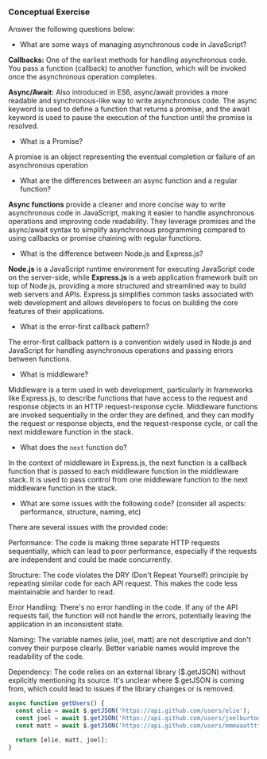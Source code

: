 ### Conceptual Exercise

Answer the following questions below:

- What are some ways of managing asynchronous code in JavaScript?

**Callbacks:** One of the earliest methods for handling asynchronous code. You pass a function (callback) to another function, which will be invoked once the asynchronous operation completes.

**Async/Await:** Also introduced in ES6, async/await provides a more readable and synchronous-like way to write asynchronous code. The async keyword is used to define a function that returns a promise, and the await keyword is used to pause the execution of the function until the promise is resolved.


- What is a Promise?

A promise is an object representing the eventual completion or failure of an asynchronous operation

- What are the differences between an async function and a regular function?

**Async functions** provide a cleaner and more concise way to write asynchronous code in JavaScript, making it easier to handle asynchronous operations and improving code readability. They leverage promises and the async/await syntax to simplify asynchronous programming compared to using callbacks or promise chaining with regular functions.

- What is the difference between Node.js and Express.js?

**Node.js** is a JavaScript runtime environment for executing JavaScript code on the server-side, while **Express.js** is a web application framework built on top of Node.js, providing a more structured and streamlined way to build web servers and APIs. Express.js simplifies common tasks associated with web development and allows developers to focus on building the core features of their applications.

- What is the error-first callback pattern?

The error-first callback pattern is a convention widely used in Node.js and JavaScript for handling asynchronous operations and passing errors between functions.

- What is middleware?

Middleware is a term used in web development, particularly in frameworks like Express.js, to describe functions that have access to the request and response objects in an HTTP request-response cycle. Middleware functions are invoked sequentially in the order they are defined, and they can modify the request or response objects, end the request-response cycle, or call the next middleware function in the stack.

- What does the `next` function do?

In the context of middleware in Express.js, the next function is a callback function that is passed to each middleware function in the middleware stack. It is used to pass control from one middleware function to the next middleware function in the stack.

- What are some issues with the following code? (consider all aspects: performance, structure, naming, etc)

There are several issues with the provided code:

Performance: The code is making three separate HTTP requests sequentially, which can lead to poor performance, especially if the requests are independent and could be made concurrently.

Structure: The code violates the DRY (Don't Repeat Yourself) principle by repeating similar code for each API request. This makes the code less maintainable and harder to read.

Error Handling: There's no error handling in the code. If any of the API requests fail, the function will not handle the errors, potentially leaving the application in an inconsistent state.

Naming: The variable names (elie, joel, matt) are not descriptive and don't convey their purpose clearly. Better variable names would improve the readability of the code.

Dependency: The code relies on an external library ($.getJSON) without explicitly mentioning its source. It's unclear where $.getJSON is coming from, which could lead to issues if the library changes or is removed.


```js
async function getUsers() {
  const elie = await $.getJSON('https://api.github.com/users/elie');
  const joel = await $.getJSON('https://api.github.com/users/joelburton');
  const matt = await $.getJSON('https://api.github.com/users/mmmaaatttttt');

  return [elie, matt, joel];
}
```
